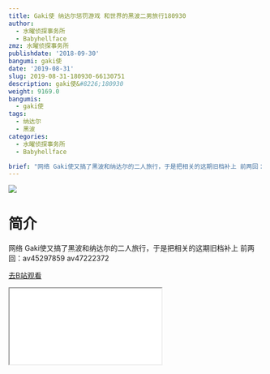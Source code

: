 ```yaml
---
title: Gaki使 纳达尔惩罚游戏 和世界的黑波二男旅行180930
author:
  - 水曜侦探事务所
  - Babyhellface
zmz: 水曜侦探事务所
publishdate: '2018-09-30'
bangumi: gaki使
date: '2019-08-31'
slug: 2019-08-31-180930-66130751
description: gaki使&#8226;180930
weight: 9169.0
bangumis:
  - gaki使
tags:
  - 纳达尔
  - 黑波
categories:
  - 水曜侦探事务所
  - Babyhellface

brief: "网络 Gaki使又搞了黑波和纳达尔的二人旅行，于是把相关的这期旧档补上 前两回：av45297859 av47222372"
---
```

![](https://raw.githubusercontent.com/tcgriffith/owaraisite/master/static/tmpimg/a47f27610ae2804a6cb62000ee3414ce8cfd997f.jpg.480.jpg)
# 简介  
网络
Gaki使又搞了黑波和纳达尔的二人旅行，于是把相关的这期旧档补上
前两回：av45297859 av47222372  

[去B站观看](https://www.bilibili.com/video/av66130751/)
<div class ="resp-container"><iframe class="testiframe" src="//player.bilibili.com/player.html?aid=66130751"", scrolling="no", allowfullscreen="true" > </iframe></div> 
